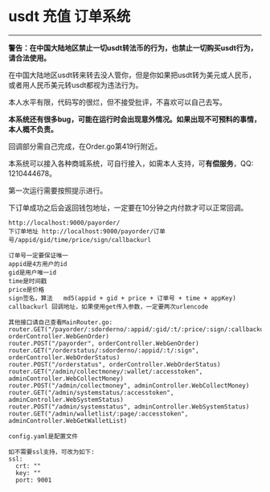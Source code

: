 # usdt 充值 订单系统

-------

**警告：在中国大陆地区禁止一切usdt转法币的行为，也禁止一切购买usdt行为，请合法使用。**

在中国大陆地区usdt转来转去没人管你，但是你如果把usdt转为美元或人民币，或者用人民币美元转usdt都视为违法行为。

本人水平有限，代码写的很烂，但不接受批评，不喜欢可以自己去写。

**本系统还有很多bug，可能在运行时会出现意外情况。如果出现不可预料的事情，本人概不负责。**

回调部分需自己完成，在Order.go第419行附近。

本系统可以接入各种商城系统，可自行接入，如需本人支持，可**有偿服务**，QQ: 1210444678。

第一次运行需要按照提示进行。

下订单成功之后会返回钱包地址，一定要在10分钟之内付款才可以正常回调。

```
http://localhost:9000/payorder/
下订单地址 http://localhost:9000/payorder/订单号/appid/gid/time/price/sign/callbackurl

订单号一定要保证唯一
appid是4方用户的id
gid是用户唯一id
time是时间戳
price是价格
sign签名，算法   md5(appid + gid + price + 订单号 + time + appKey)
callbackurl 回调地址，如果使用get传入参数，一定要两次urlencode

其他接口请自己查看MainRouter.go:
router.GET("/payorder/:sdorderno/:appid/:gid/:t/:price/:sign/:callbackurl", orderController.WebGenOrder)
router.POST("/payorder", orderController.WebGenOrder)
router.GET("/orderstatus/:sdorderno/:appid/:t/:sign", orderController.WebOrderStatus)
router.POST("/orderstatus", orderController.WebOrderStatus)
router.GET("/admin/collectmoney/:wallet/:accesstoken", adminController.WebCollectMoney)
router.POST("/admin/collectmoney", adminController.WebCollectMoney)
router.GET("/admin/systemstatus/:accesstoken", adminController.WebSystemStatus)
router.POST("/admin/systemstatus", adminController.WebSystemStatus)
router.GET("/admin/walletlist/:page/:accesstoken", adminController.WebGetWalletList)
```

```
config.yaml是配置文件

如不需要ssl支持，可改为如下:
ssl:
  crt: ""
  key: ""
  port: 9001
```
